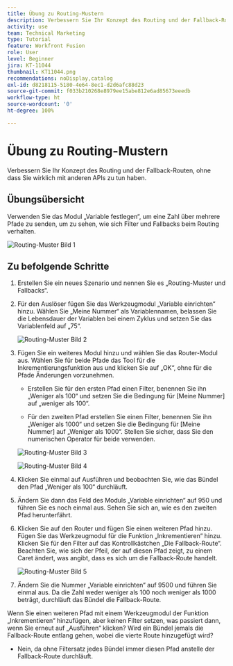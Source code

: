 ```yaml
---
title: Übung zu Routing-Mustern
description: Verbessern Sie Ihr Konzept des Routing und der Fallback-Routen, ohne dass Sie wirklich mit anderen APIs zu tun haben.
activity: use
team: Technical Marketing
type: Tutorial
feature: Workfront Fusion
role: User
level: Beginner
jira: KT-11044
thumbnail: KT11044.png
recommendations: noDisplay,catalog
exl-id: d8218115-5180-4e64-8ec1-d2d6afc88d23
source-git-commit: f033b210268e8979ee15abe812e6ad85673eeedb
workflow-type: ht
source-wordcount: '0'
ht-degree: 100%

---
```


# Übung zu Routing-Mustern

Verbessern Sie Ihr Konzept des Routing und der Fallback-Routen, ohne dass Sie wirklich mit anderen APIs zu tun haben.

## Übungsübersicht

Verwenden Sie das Modul „Variable festlegen“, um eine Zahl über mehrere Pfade zu senden, um zu sehen, wie sich Filter und Fallbacks beim Routing verhalten.

![Routing-Muster Bild 1](../12-exercises/assets/routing-patterns-walkthrough-1.png)

## Zu befolgende Schritte

1. Erstellen Sie ein neues Szenario und nennen Sie es „Routing-Muster und Fallbacks“.
1. Für den Auslöser fügen Sie das Werkzeugmodul „Variable einrichten“ hinzu. Wählen Sie „Meine Nummer“ als Variablennamen, belassen Sie die Lebensdauer der Variablen bei einem Zyklus und setzen Sie das Variablenfeld auf „75“.

   ![Routing-Muster Bild 2](../12-exercises/assets/routing-patterns-walkthrough-2.png)

1. Fügen Sie ein weiteres Modul hinzu und wählen Sie das Router-Modul aus. Wählen Sie für beide Pfade das Tool für die Inkrementierungsfunktion aus und klicken Sie auf „OK“, ohne für die Pfade Änderungen vorzunehmen.

   + Erstellen Sie für den ersten Pfad einen Filter, benennen Sie ihn „Weniger als 100“ und setzen Sie die Bedingung für [Meine Nummer] auf „weniger als 100“.

   + Für den zweiten Pfad erstellen Sie einen Filter, benennen Sie ihn „Weniger als 1000“ und setzen Sie die Bedingung für [Meine Nummer] auf „Weniger als 1000“. Stellen Sie sicher, dass Sie den numerischen Operator für beide verwenden.

   ![Routing-Muster Bild 3](../12-exercises/assets/routing-patterns-walkthrough-3.png)

   ![Routing-Muster Bild 4](../12-exercises/assets/routing-patterns-walkthrough-4.png)

1. Klicken Sie einmal auf Ausführen und beobachten Sie, wie das Bündel den Pfad „Weniger als 100“ durchläuft.
1. Ändern Sie dann das Feld des Moduls „Variable einrichten“ auf 950 und führen Sie es noch einmal aus. Sehen Sie sich an, wie es den zweiten Pfad herunterfährt.
1. Klicken Sie auf den Router und fügen Sie einen weiteren Pfad hinzu. Fügen Sie das Werkzeugmodul für die Funktion „Inkrementieren“ hinzu. Klicken Sie für den Filter auf das Kontrollkästchen „Die Fallback-Route“. Beachten Sie, wie sich der Pfeil, der auf diesen Pfad zeigt, zu einem Caret ändert, was angibt, dass es sich um die Fallback-Route handelt.

   ![Routing-Muster Bild 5](../12-exercises/assets/routing-patterns-walkthrough-5.png)

1. Ändern Sie die Nummer „Variable einrichten“ auf 9500 und führen Sie einmal aus. Da die Zahl weder weniger als 100 noch weniger als 1000 beträgt, durchläuft das Bündel die Fallback-Route.

Wenn Sie einen weiteren Pfad mit einem Werkzeugmodul der Funktion „Inkrementieren“ hinzufügen, aber keinen Filter setzen, was passiert dann, wenn Sie erneut auf „Ausführen“ klicken? Wird ein Bündel jemals die Fallback-Route entlang gehen, wobei die vierte Route hinzugefügt wird?

+ Nein, da ohne Filtersatz jedes Bündel immer diesen Pfad anstelle der Fallback-Route durchläuft.
